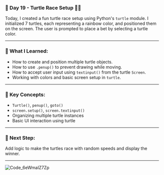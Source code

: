 ### 📅 Day 19 - Turtle Race Setup 🐢🏁

Today, I created a fun turtle race setup using Python's `turtle` module.
I initialized 7 turtles, each representing a rainbow color, and positioned them on the screen.
The user is prompted to place a bet by selecting a turtle color.

---

### 📌 What I Learned:

* How to create and position multiple turtle objects.
* How to use `.penup()` to prevent drawing while moving.
* How to accept user input using `textinput()` from the turtle `Screen`.
* Working with colors and basic screen setup in `turtle`.

---

### 🧠 Key Concepts:

* `Turtle()`, `penup()`, `goto()`
* `screen.setup()`, `screen.textinput()`
* Organizing multiple turtle instances
* Basic UI interaction using turtle

---

### 🚀 Next Step:

Add logic to make the turtles race with random speeds and display the winner.

---
![Code_6eWmaIZ7Zp](https://github.com/user-attachments/assets/9e009c90-e12c-4b9b-8de7-0aabeca24b4f)

